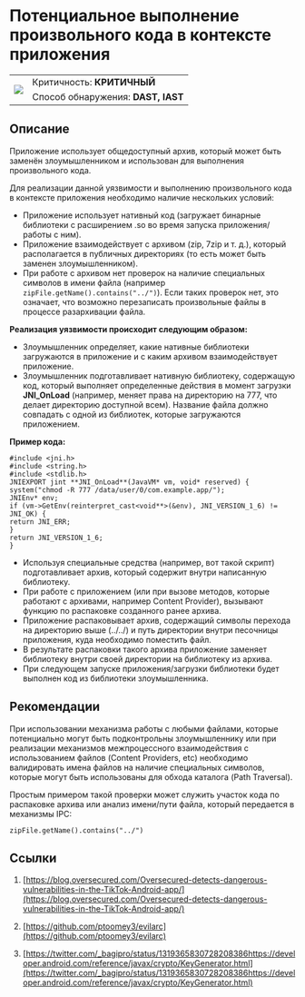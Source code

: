 # Потенциальное выполнение произвольного кода в контексте приложения

<table class='noborder'>
    <colgroup>
      <col/>
      <col/>
    </colgroup>
    <tbody>
      <tr>
        <td rowspan="2"><img src="../../../img/defekt_kritichnyj.png"/></td>
        <td>Критичность:<strong> КРИТИЧНЫЙ</strong></td>
      </tr>
      <tr>
        <td>Способ обнаружения:<strong> DAST, IAST</strong></td>
      </tr>
    </tbody>
</table>

## Описание

Приложение использует общедоступный архив, который может быть заменён злоумышленником и использован для выполнения произвольного кода.

Для реализации данной уязвимости и выполнению произвольного кода в контексте приложения необходимо наличие нескольких условий:

* Приложение использует нативный код (загружает бинарные библиотеки с расширением .so во время запуска приложения/работы с ним).
* Приложение взаимодействует с архивом (zip, 7zip и т. д.), который располагается в публичных директориях (то есть может быть заменен злоумышленником).
* При работе с архивом нет проверок на наличие специальных символов в имени файла (например `zipFile.getName().contains("../")`). Если таких проверок нет, это означает, что возможно перезаписать произвольные файлы в процессе разархивации файла.

**Реализация уязвимости происходит следующим образом:**

* Злоумышленник определяет, какие нативные библиотеки загружаются в приложение и с каким архивом взаимодействует приложение.
* Злоумышленник подготавливает нативную библиотеку, содержащую код, который выполняет определенные действия в момент загрузки **JNI_OnLoad** (например, меняет права на директорию на 777, что делает директорию доступной всем). Название файла должно совпадать с одной из библиотек, которые загружаются приложением.

**Пример кода:**

    #include <jni.h>
    #include <string.h>
    #include <stdlib.h>
    JNIEXPORT jint **JNI_OnLoad**(JavaVM* vm, void* reserved) {
    system("chmod -R 777 /data/user/0/com.example.app/");
    JNIEnv* env;
    if (vm->GetEnv(reinterpret_cast<void**>(&env), JNI_VERSION_1_6) != JNI_OK) {
    return JNI_ERR;
    }
    return JNI_VERSION_1_6;
    }

* Используя специальные средства (например, вот такой скрипт) подготавливает архив, который содержит внутри написанную библиотеку.
* При работе с приложением (или при вызове методов, которые работают с архивами, например Content Provider), вызывают функцию по распаковке созданного ранее архива.
* Приложение распаковывает архив, содержащий символы перехода на директорию выше (../../) и путь директории внутри песочницы приложения, куда необходимо поместить файл.
* В результате распаковки такого архива приложение заменяет библиотеку внутри своей директории на библиотеку из архива.
* При следующем запуске приложения/загрузки библиотеки будет выполнен код из библиотеки злоумышленника.

## Рекомендации

При использовании механизма работы с любыми файлами, которые потенциально могут быть подконтрольны злоумышленнику или при реализации механизмов межпроцессного взаимодействия с использованием файлов (Content Providers, etc) необходимо валидировать имена файлов на наличие специальных символов, которые могут быть использованы для обхода каталога (Path Traversal).

Простым примером такой проверки может служить участок кода по распаковке архива или анализ имени/пути файла, который передается в механизмы IPC:

    zipFile.getName().contains("../")

## Ссылки

1.  [https://blog.oversecured.com/Oversecured-detects-dangerous-vulnerabilities-in-the-TikTok-Android-app/](https://blog.oversecured.com/Oversecured-detects-dangerous-vulnerabilities-in-the-TikTok-Android-app/)

2. [https://github.com/ptoomey3/evilarc](https://github.com/ptoomey3/evilarc)

3. [https://twitter.com/_bagipro/status/1319365830728208386https://developer.android.com/reference/javax/crypto/KeyGenerator.html](https://twitter.com/_bagipro/status/1319365830728208386https://developer.android.com/reference/javax/crypto/KeyGenerator.html)